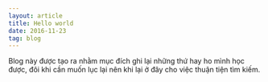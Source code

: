 ```yaml
---
layout: article 
title: Hello world
date: 2016-11-23
tag: blog
---
```


Blog này được tạo ra nhằm mục đích ghi lại những thứ hay ho mình học được, đôi khi cần muốn lục lại nên khi lại ở đây cho việc thuận tiện tìm kiếm.

